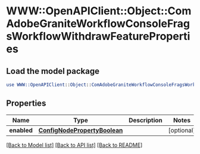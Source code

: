 # WWW::OpenAPIClient::Object::ComAdobeGraniteWorkflowConsoleFragsWorkflowWithdrawFeatureProperties

## Load the model package
```perl
use WWW::OpenAPIClient::Object::ComAdobeGraniteWorkflowConsoleFragsWorkflowWithdrawFeatureProperties;
```

## Properties
Name | Type | Description | Notes
------------ | ------------- | ------------- | -------------
**enabled** | [**ConfigNodePropertyBoolean**](ConfigNodePropertyBoolean.md) |  | [optional] 

[[Back to Model list]](../README.md#documentation-for-models) [[Back to API list]](../README.md#documentation-for-api-endpoints) [[Back to README]](../README.md)


